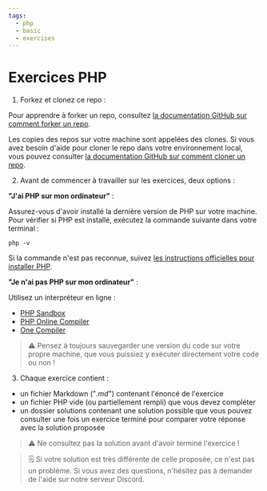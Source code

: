 ```yaml
---
tags:
  - php
  - basic
  - exercises
---
```


# Exercices PHP

1. Forkez et clonez ce repo :

Pour apprendre à forker un repo, consultez [la documentation GitHub sur comment forker un repo](https://docs.github.com/fr/pull-requests/collaborating-with-pull-requests/working-with-forks/fork-a-repo).

Les copies des repos sur votre machine sont appelées des clones. Si vous avez besoin d'aide pour cloner le repo dans votre environnement local, vous pouvez consulter [la documentation GitHub sur comment cloner un repo](https://docs.github.com/fr/repositories/creating-and-managing-repositories/cloning-a-repository).

2. Avant de commencer à travailler sur les exercices, deux options :

**"J'ai PHP sur mon ordinateur"** :

Assurez-vous d'avoir installé la dernière version de PHP sur votre machine. Pour vérifier si PHP est installé, exécutez la commande suivante dans votre terminal :

```shell
php -v
```

Si la commande n'est pas reconnue, suivez [les instructions officielles pour installer PHP](https://www.php.net/manual/fr/install.php).

**"Je n'ai pas PHP sur mon ordinateur"** :

Utilisez un interpréteur en ligne :

- [PHP Sandbox](https://onlinephp.io/)
- [PHP Online Compiler](https://www.w3schools.com/php/php_compiler.asp)
- [One Compiler](https://onecompiler.com/php)

> ⚠️ Pensez à toujours sauvegarder une version du code sur votre propre machine, que vous puissiez y exécuter directement votre code ou non !

3. Chaque exercice contient :

- un fichier Markdown ("_.md_") contenant l'énoncé de l'exercice
- un fichier PHP vide (ou partiellement rempli) que vous devez compléter
- un dossier solutions contenant une solution possible que vous pouvez consulter une fois un exercice terminé pour comparer votre réponse avec la solution proposée

> ⚠️ Ne consultez pas la solution avant d'avoir terminé l'exercice !

> 🗒️ Si votre solution est très différente de celle proposée, ce n'est pas un problème. Si vous avez des questions, n'hésitez pas à demander de l'aide sur notre serveur Discord.
